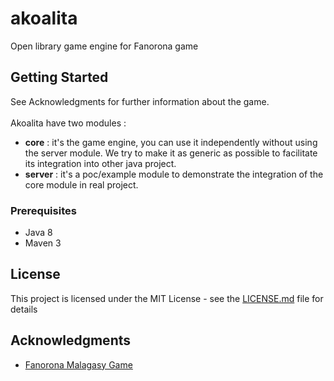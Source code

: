 # akoalita

Open library game engine for Fanorona game

## Getting Started

See Acknowledgments for further information about the game.<br><br>
Akoalita have two modules :<br>
* <b>core</b> : it's the game engine, you can use it independently without using the server module. We try to make it as generic as possible to facilitate its integration into other java project.<br>
* <b>server</b> : it's a poc/example module to demonstrate the integration of the core module in real project. 

### Prerequisites
* Java 8
* Maven 3

## License

This project is licensed under the MIT License - see the [LICENSE.md](LICENSE.md) file for details

## Acknowledgments

* [Fanorona Malagasy Game](http://gasy-fanorona.sourceforge.net/docs/fanorona_rules.html)
